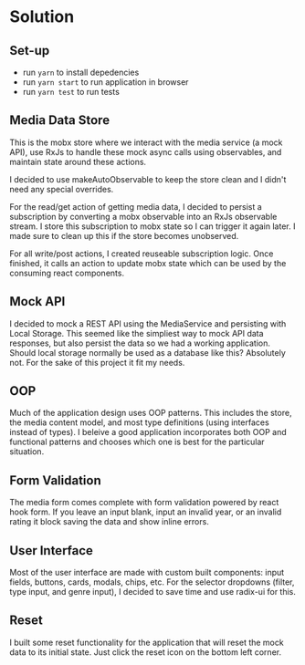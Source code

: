 # Solution

## Set-up

- run `yarn` to install depedencies
- run `yarn start` to run application in browser
- run `yarn test` to run tests

## Media Data Store

This is the mobx store where we interact with the media service (a mock API), use RxJs to handle these mock async calls using observables, and maintain state around these actions.

I decided to use makeAutoObservable to keep the store clean and I didn't need any special overrides.

For the read/get action of getting media data, I decided to persist a subscription by converting a mobx observable into an RxJs observable stream. I store this subscription to mobx state so I can trigger it again later. I made sure to clean up this if the store becomes unobserved.

For all write/post actions, I created reuseable subscription logic. Once finished, it calls an action to update mobx state which can be used by the consuming react components.

## Mock API

I decided to mock a REST API using the MediaService and persisting with Local Storage. This seemed like the simpliest way to mock API data responses, but also persist the data so we had a working application. Should local storage normally be used as a database like this? Absolutely not. For the sake of this project it fit my needs.

## OOP

Much of the application design uses OOP patterns. This includes the store, the media content model, and most type definitions (using interfaces instead of types). I beleive a good application incorporates both OOP and functional patterns and chooses which one is best for the particular situation.

## Form Validation

The media form comes complete with form validation powered by react hook form. If you leave an input blank, input an invalid year, or an invalid rating it block saving the data and show inline errors.

## User Interface

Most of the user interface are made with custom built components: input fields, buttons, cards, modals, chips, etc. For the selector dropdowns (filter, type input, and genre input), I decided to save time and use radix-ui for this.

## Reset

I built some reset functionality for the application that will reset the mock data to its initial state. Just click the reset icon on the bottom left corner.
